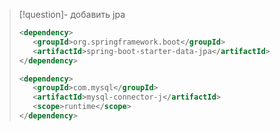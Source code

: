 >[!question]- добавить jpa
>```xml
><dependency>
>    <groupId>org.springframework.boot</groupId>
>    <artifactId>spring-boot-starter-data-jpa</artifactId>
></dependency>
>
><dependency>
>    <groupId>com.mysql</groupId>
>    <artifactId>mysql-connector-j</artifactId>
>    <scope>runtime</scope>
></dependency>
>```

